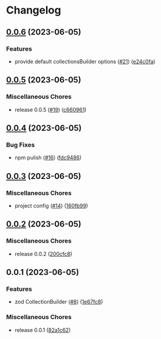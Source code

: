 # Changelog

## [0.0.6](https://github.com/valian-ca/zod-firebase-admin/compare/v0.0.5...v0.0.6) (2023-06-05)


### Features

* provide default collectionsBuilder options ([#21](https://github.com/valian-ca/zod-firebase-admin/issues/21)) ([e24c0fa](https://github.com/valian-ca/zod-firebase-admin/commit/e24c0fa7cbde2128920bba26a323009bae5be200))

## [0.0.5](https://github.com/valian-ca/zod-firebase-admin/compare/v0.0.4...v0.0.5) (2023-06-05)


### Miscellaneous Chores

* release 0.0.5 ([#19](https://github.com/valian-ca/zod-firebase-admin/issues/19)) ([c660961](https://github.com/valian-ca/zod-firebase-admin/commit/c6609618c7cd5edb22953e695c84dae69e3377d6))

## [0.0.4](https://github.com/valian-ca/zod-firebase-admin/compare/v0.0.3...v0.0.4) (2023-06-05)


### Bug Fixes

* npm pulish ([#16](https://github.com/valian-ca/zod-firebase-admin/issues/16)) ([fdc9486](https://github.com/valian-ca/zod-firebase-admin/commit/fdc948615561d8521e68e302d990b8447bcd9f13))

## [0.0.3](https://github.com/valian-ca/zod-firebase-admin/compare/v0.0.2...v0.0.3) (2023-06-05)


### Miscellaneous Chores

* project config ([#14](https://github.com/valian-ca/zod-firebase-admin/issues/14)) ([160fb99](https://github.com/valian-ca/zod-firebase-admin/commit/160fb9910cd585fd23eae4e6ec4d6e6b48e613b8))

## [0.0.2](https://github.com/valian-ca/zod-firebase-admin/compare/v0.0.1...v0.0.2) (2023-06-05)


### Miscellaneous Chores

* release 0.0.2 ([200cfc8](https://github.com/valian-ca/zod-firebase-admin/commit/200cfc88a4ade99d0fc853767d7b1b01114b7d1d))

## 0.0.1 (2023-06-05)


### Features

* zod CollectionBuilder ([#8](https://github.com/valian-ca/zod-firebase-admin/issues/8)) ([1e67fc8](https://github.com/valian-ca/zod-firebase-admin/commit/1e67fc8b6881fce1533ef465d73669a626afb4f5))


### Miscellaneous Chores

* release 0.0.1 ([82a1c62](https://github.com/valian-ca/zod-firebase-admin/commit/82a1c620377cd822dde73895d8f469e3edb4e7a9))

